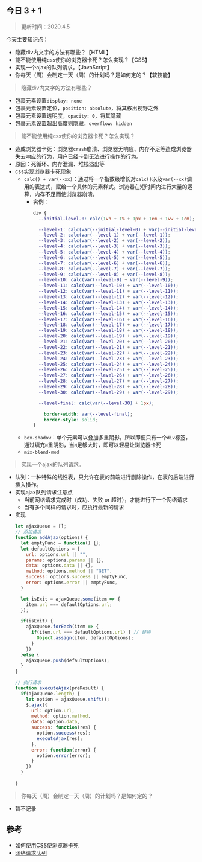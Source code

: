 ## 今日 3 + 1
> 更新时间：2020.4.5

今天主要知识点：
* 隐藏div内文字的方法有哪些？【HTML】
* 能不能使用纯css使你的浏览器卡死？怎么实现？【CSS】
* 实现一个ajax的队列请求。【JavaScript】
* 你每天（周）会制定一天（周）的计划吗？是如何定的？【软技能】

> 隐藏div内文字的方法有哪些？
* 包裹元素设置`display: none`
* 包裹元素设置定位，`position: absolute`，将其移出视野之外
* 包裹元素设置透明度，`opacity: 0`，将其隐藏
* 包裹元素设置超出高度则隐藏，`overflow: hidden`

> 能不能使用纯css使你的浏览器卡死？怎么实现？
* 造成浏览器卡死：浏览器`crash`崩溃、浏览器无响应、内存不足等造成浏览器失去响应的行为，用户已经卡到无法进行操作的行为。
* 原因：死循环、内存泄漏、堆栈溢出等
* css实现浏览器卡死现象
  * `calc() + var(--xx)`：通过将一个指数级增长对`calc()`以及`var(--xx)`调用的表达式，赋给一个具体的元素样式。浏览器在短时间内进行大量的运算，内存不足而使浏览器崩溃。
    * 实例：
      ```css
      div {
        --initial-level-0: calc(1vh + 1% + 1px + 1em + 1vw + 1cm);

        --level-1: calc(var(--initial-level-0) + var(--initial-level-0));
        --level-2: calc(var(--level-1) + var(--level-1));
        --level-3: calc(var(--level-2) + var(--level-2));
        --level-4: calc(var(--level-3) + var(--level-3));
        --level-5: calc(var(--level-4) + var(--level-4));
        --level-6: calc(var(--level-5) + var(--level-5));
        --level-7: calc(var(--level-6) + var(--level-6));
        --level-8: calc(var(--level-7) + var(--level-7));
        --level-9: calc(var(--level-8) + var(--level-8));
        --level-10: calc(var(--level-9) + var(--level-9));
        --level-11: calc(var(--level-10) + var(--level-10));
        --level-12: calc(var(--level-11) + var(--level-11));
        --level-13: calc(var(--level-12) + var(--level-12));
        --level-14: calc(var(--level-13) + var(--level-13));
        --level-15: calc(var(--level-14) + var(--level-14));
        --level-16: calc(var(--level-15) + var(--level-15));
        --level-17: calc(var(--level-16) + var(--level-16));
        --level-18: calc(var(--level-17) + var(--level-17));
        --level-19: calc(var(--level-18) + var(--level-18));
        --level-20: calc(var(--level-19) + var(--level-19));
        --level-21: calc(var(--level-20) + var(--level-20));
        --level-22: calc(var(--level-21) + var(--level-21));
        --level-23: calc(var(--level-22) + var(--level-22));
        --level-24: calc(var(--level-23) + var(--level-23));
        --level-25: calc(var(--level-24) + var(--level-24));
        --level-26: calc(var(--level-25) + var(--level-25));
        --level-27: calc(var(--level-26) + var(--level-26));
        --level-28: calc(var(--level-27) + var(--level-27));
        --level-29: calc(var(--level-28) + var(--level-28));
        --level-30: calc(var(--level-29) + var(--level-29));

        --level-final: calc(var(--level-30) + 1px);

          border-width: var(--level-final);                                 
          border-style: solid;
      }
      ```
  * `box-shadow`：单个元素可以叠加多重阴影，所以即便只有一个`div`标签，通过填充`N`重阴影，当`N`足够大时，即可以轻易让浏览器卡死
  * `mix-blend-mod`
> 实现一个ajax的队列请求。
* 队列：一种特殊的线性表，只允许在表的前端进行删除操作，在表的后端进行插入操作。
* 实现ajax队列请求注意点
  * 当前网络请求完成时（成功、失败 or 超时），才能进行下一个网络请求
  * 当有多个同样的请求时，应执行最新的请求
* 实现
  ```js
  let ajaxQueue = [];
  // 添加请求
  function addAjax(options) {
    let emptyFunc = function() {};
    let defaultOptions = {
      url: options.url || "",
      params: options.params || {},
      data: options.data || {},
      method: options.method || "GET",
      success: options.success || emptyFunc,
      error: options.error || emptyFunc,
    }

    let isExit = ajaxQueue.some(item => {
      item.url === defaultOptions.url;
    });

    if(isExit) {
      ajaxQueue.forEach(item => {
        if(item.url === defaultOptions.url) { // 替换
          Object.assign(item, defaultOptions);
        }
      })
    }else {
      ajaxQueue.push(defaultOptions);
    }
  }

  // 执行请求
  function executeAjax(preResult) {
    if(ajaxQueue.length) {
      let option = ajaxQueue.shift();
      $.ajax({
        url: option.url,
        method: option.method,
        data: option.data,
        success: function(res) {
          option.success(res);
          executeAjax(res);
        },
        error: function(error) {
          option.error(error);
        }
      })
    }
    
  }
  ```
> 你每天（周）会制定一天（周）的计划吗？是如何定的？
* 暂不记录

## 参考
* [如何使用CSS使浏览器卡死](https://github.com/chokcoco/iCSS/issues/47)
* [网络请求队列](https://juejin.im/entry/5b333395e51d4558e03ce8e1)